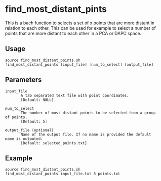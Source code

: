 # find_most_distant_pints
This is a bach function to selects a set of x points that are more distant in relation to each other. This can be used for example to select a number of points that are more distant to each other in a PCA or DAPC space. 

## Usage
~~~
source find_most_distant_points.sh
find_most_distant_points [input_file] [num_to_select] [output_file]
~~~

## Parameters
~~~
input_file
       A tab separated text file with point coordinates.
       [Default: NULL]

num_to_select
       The number of most distant points to be selected from a group of points.
       [Default: 5]

output_file (optional)
       Name of the output file. If no name is provided the default name is outputed.
       [Default: selected_points.txt]
~~~

## Example
~~~
source find_most_distant_points.sh
find_most_distant_points input_file.txt 8 points.txt
~~~

